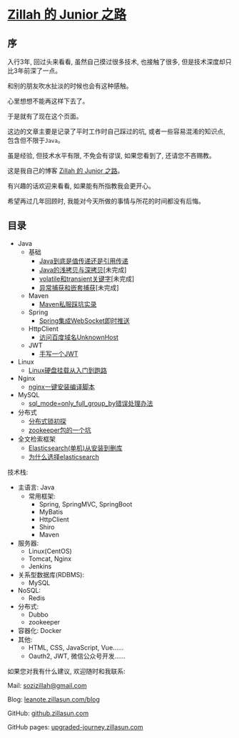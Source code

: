 # [Zillah 的 Junior 之路](http://leanote.zillasun.com/blog)


## 序


入行3年, 回过头来看看, 虽然自己摸过很多技术, 也接触了很多, 但是技术深度却只比3年前深了一点。


和别的朋友吹水扯淡的时候也会有这种感触。


心里想想不能再这样下去了。


于是就有了现在这个页面。


这边的文章主要是记录了平时工作时自己踩过的坑, 或者一些容易混淆的知识点, 包含但不限于`Java`。


虽是经验, 但技术水平有限, 不免会有谬误, 如果您看到了, 还请您不吝赐教。


这是我自己的博客 [Zillah 的 Junior 之路](http://leanote.zillasun.com/blog)。


有兴趣的话欢迎来看看, 如果能有所指教我会更开心。


希望再过几年回顾时, 我能对今天所做的事情与所花的时间都没有后悔。


## 目录


* Java
  * 基础
    * [Java到底是值传递还是引用传递](java/Java到底是值传递还是引用传递.md)
    * [Java的浅拷贝与深拷贝](java/Java的浅拷贝与深拷贝.md)\[未完成\]
    * [volatile和transient关键字](java/volatile和transient关键字.md)\[未完成\]
    * [异常捕获和嵌套捕获](java/异常捕获和嵌套捕获.md)\[未完成\]
  * Maven
    * [Maven私服踩坑实录](Maven私服踩坑实录.md)
  * Spring
    * [Spring集成WebSocket即时推送](Spring集成WebSocket即时推送.md)
  * HttpClient
    * [访问百度域名UnknownHost](访问百度域名UnknownHost.md)
  * JWT
    * [手写一个JWT](手写一个JWT.md)
* Linux
  * [Linux硬盘挂载从入门到跑路](Linux硬盘挂载从入门到跑路.md)
* Nginx
  * [nginx一键安装编译脚本](nginx一键安装编译脚本.md)
* MySQL
  * [sql_mode=only_full_group_by错误处理办法](sql_mode=only_full_group_by错误处理办法.md)
* 分布式
  * [分布式锁初探](分布式锁初探.md)
  * [zookeeper包的一个坑](zookeeper包的一个坑.md)
* 全文检索框架
  * [Elasticsearch(单机)从安装到删库](Elasticsearch(单机)从安装到删库.md)
  * [为什么选择elasticsearch](为什么选择elasticsearch.md)


技术栈: 
* 主语言: Java
  * 常用框架:
    * Spring, SpringMVC, SpringBoot
    * MyBatis
    * HttpClient
    * Shiro
    * Maven
* 服务器: 
  * Linux(CentOS)
  * Tomcat, Nginx
  * Jenkins
* 关系型数据库(RDBMS):
  * MySQL
* NoSQL:
  * Redis
* 分布式:  
  * Dubbo
  * zookeeper
* 容器化: Docker
* 其他: 
  * HTML, CSS, JavaScript, Vue……
  * Oauth2, JWT, 微信公众号开发……


如果您对我有什么建议, 欢迎随时和我联系: 


Mail: [sozizillah@gmail.com](mailto:sozizillah@gmail.com)


Blog: [leanote.zillasun.com/blog](http://leanote.zillasun.com/blog)


GitHub: [github.zillasun.com](http://github.zillasun.com)


GitHub pages: [upgraded-journey.zillasun.com](http://upgraded-journey.zillasun.com)